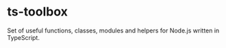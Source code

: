 # ts-toolbox
Set of useful functions, classes, modules and helpers for Node.js written in TypeScript.
